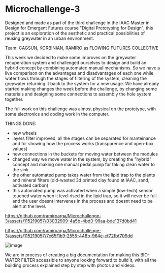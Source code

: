 # Microchallenge-3

Designed and made as part of the third challenge in the IAAC Master in Design for Emergent Futures course "Digital Prototyping for Design", this project is an exploration of the aesthetic and practical possibilities of reusing greywater in an urban environment.

Team: CAGSUN, KORBINIAN, RAMIRO as FLOWING FUTURES COLLECTIVE

This week we decided to make some improves on the greywater recuperation system and challenged ourselves to design and build an hybrid concept by combining automated manual mechanisms. So we have a live comparison on the advantages and disadvantages of each one while water flows through the stages of filtering of the system, cleaning the greywater returning it back to the system for a new usage. We have already started making changes the week before the challenge, by changing some materials and designing some connections to assembly the hole system together. 

The full work on this challenge was almost physical on the prototype, with some electronics and coding work in the computer.

THINGS DONE:

- new wheels
- layers filter improved, all the stages can be separated for manteinance and for showing how the process works (transparence and open-box values)
- new connections in the buckets for moving water between the modules
- changed way we move water in the system, by creating the "hybrid" concept and making one manual pedal pump for taking clean water to the sink.
- the other automated pump takes water from the lipid trap to the plants and mineral filters (old-wasted 3d printed clay found at IAAC, sand, activated carbon)
- this automated pump was activated when a simple (low-tech) sensor touched water when it level rised in the lipid trap, so it will never be full and the user doesnt intervenes in the process and doesnt need to be alert at the level.


https://github.com/ramiroarga/Microchallenge-3/assets/115219057/03032909-4a5b-4bd0-99aa-bde137d0bd41

https://github.com/ramiroarga/Microchallenge-3/assets/115219057/7c65f1b9-2555-448b-964e-cf72fbf709dd


![image](https://github.com/ramiroarga/Microchallenge-3/assets/115219057/7086dcc6-99ff-49da-aa6e-9ebbc167feb0)




We are in process of creating a big documentation for making this BIO-WATER FILTER accessible to anyone looking forward to build it, with all the building process  explained step by step with photos and videos.
